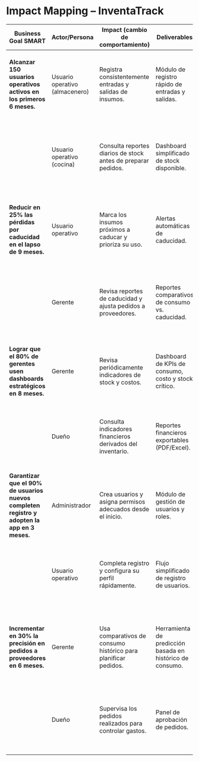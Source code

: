 # Impact Mapping – InventaTrack

| Business Goal SMART                                                                 | Actor/Persona                  | Impact (cambio de comportamiento)                                                               | Deliverables                                                                 | User Stories                                                                 |
|-------------------------------------------------------------------------------------|--------------------------------|-------------------------------------------------------------------------------------------------|-------------------------------------------------------------------------------|----------------------------------------------------------------------------|
| **Alcanzar 150 usuarios operativos activos en los primeros 6 meses.**               | Usuario operativo (almacenero) | Registra consistentemente entradas y salidas de insumos.                                       | Módulo de registro rápido de entradas y salidas.                             | Como usuario operativo, deseo registrar entradas de insumos, para mantener actualizado el stock. |
|                                                                                     | Usuario operativo (cocina)     | Consulta reportes diarios de stock antes de preparar pedidos.                                  | Dashboard simplificado de stock disponible.                                  | Como usuario operativo, deseo visualizar el stock disponible, para planificar mejor la preparación diaria. |
| **Reducir en 25% las pérdidas por caducidad en el lapso de 9 meses.**               | Usuario operativo              | Marca los insumos próximos a caducar y prioriza su uso.                                        | Alertas automáticas de caducidad.                                            | Como usuario operativo, deseo recibir alertas de insumos próximos a vencer, para evitar desperdicios. |
|                                                                                     | Gerente                        | Revisa reportes de caducidad y ajusta pedidos a proveedores.                                   | Reportes comparativos de consumo vs. caducidad.                              | Como gerente, deseo comparar insumos consumidos con insumos vencidos, para optimizar compras. |
| **Lograr que el 80% de gerentes usen dashboards estratégicos en 8 meses.**          | Gerente                        | Revisa periódicamente indicadores de stock y costos.                                           | Dashboard de KPIs de consumo, costo y stock crítico.                         | Como gerente, deseo visualizar insumos en nivel crítico, para asegurar disponibilidad. |
|                                                                                     | Dueño                          | Consulta indicadores financieros derivados del inventario.                                     | Reportes financieros exportables (PDF/Excel).                                | Como dueño, deseo exportar reportes financieros, para analizarlos con mi contador. |
| **Garantizar que el 90% de usuarios nuevos completen registro y adopten la app en 3 meses.** | Administrador                  | Crea usuarios y asigna permisos adecuados desde el inicio.                                     | Módulo de gestión de usuarios y roles.                                       | Como administrador, deseo crear y asignar roles a usuarios, para controlar los permisos de acceso. |
|                                                                                     | Usuario operativo              | Completa registro y configura su perfil rápidamente.                                           | Flujo simplificado de registro de usuarios.                                  | Como usuario operativo, deseo actualizar mi perfil con mis datos, para tener acceso personalizado al sistema. |
| **Incrementar en 30% la precisión en pedidos a proveedores en 6 meses.**            | Gerente                        | Usa comparativos de consumo histórico para planificar pedidos.                                 | Herramienta de predicción basada en histórico de consumo.                     | Como gerente, deseo comparar el consumo de insumos entre periodos, para planificar mejor los pedidos. |
|                                                                                     | Dueño                          | Supervisa los pedidos realizados para controlar gastos.                                        | Panel de aprobación de pedidos.                                              | Como dueño, deseo recibir reportes de pedidos realizados, para evaluar gastos de manera estratégica. |
